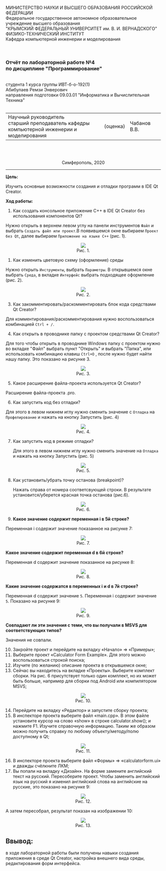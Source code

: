 МИНИСТЕРСТВО НАУКИ  И ВЫСШЕГО ОБРАЗОВАНИЯ РОССИЙСКОЙ ФЕДЕРАЦИИ  
Федеральное государственное автономное образовательное учреждение высшего образования  
"КРЫМСКИЙ ФЕДЕРАЛЬНЫЙ УНИВЕРСИТЕТ им. В. И. ВЕРНАДСКОГО"  
ФИЗИКО-ТЕХНИЧЕСКИЙ ИНСТИТУТ  
Кафедра компьютерной инженерии и моделирования
<br/><br/>
​
### Отчёт по лабораторной работе №4 <br/> по дисциплине "Программирование"
<br/>
​
студента 1 курса группы ИВТ-б-о-192(1)<br/>
Абибулаев Ремзи Энверович</br>
направления подготовки 09.03.01 "Информатика и Вычислительная Техника"
<br/>
​
<table>
<tr><td>Научный руководитель<br/> старший преподаватель кафедры<br/> компьютерной инженерии и моделирования</td>
<td>(оценка)<br/></td>
<td>Чабанов В.В.</td>
</tr>
</table>
<br/><br/>
<p align="center">Симферополь, 2020</p>
<hr>

**Цель:**

 Изучить основные возможности создания и отладки программ в IDE Qt Creator.

**Ход работы:**

1. Как создать консольное приложение С++ в IDE Qt Creator без использования компонентов Qt?
   
  Нужно открыть в верхнем левом углу на панели инструментов `Файл` и выбрать `Создать файл или проект`.В появившемся окне выбираем `Проект без Qt`, далее выбираем `Приложение на языке C++` (рис. 1). 
    
<center>
<img src="resources\1.png"><br/>
Рис. 1.</center>

1. Как изменить цветовую схему (оформление) среды

Нужно открыть `Инструменты`, выбрать `Параметры`. В открывшемся окне выбрать `Среда`, в вкладке `Интерфейс` выбрать подходящее оформление (рис. 2).
        
<center>
<img src="resources\2.png"><br/>
Рис. 2.</center>
    
3. Как закомментировать/раскомментировать блок кода средствами Qt Creator?
    
Для комментирования/раскомментирования нужно воспользоваться комбинацией `Ctrl + /`.

4. Как открыть в проводнике папку с проектом средствами Qt Creator?
    
Для того чтобы открыть в проводнике Windows папку с проектом нужно во вкладке "Файл" выбрать пункт "Открыть" и выбрать "Папка", или использовать комбинацию клавиш `Ctrl+O` , после нужно будет найти нашу папку. Это показано на рисунке 3.
   
<center>
<img src="resources\3.png"><br/>
Рис. 3.</center>
   
5. Какое расширение файла-проекта используется Qt Creator?
    
Расширение файла-проекта .pro.
    
6. Как запустить код без отладки?

Для этого в левом нижнем иглу нужно сменить значение с `Отладка` на `Профелирование` и нажать на кнопку Запустить (рис. 4)
    
<center>
<img src="resources\4.png"><br/>
Рис. 4.</center>
   
7. Как запустить код в режиме отладки?

    Для этого в левом нижнем иглу нужно сменить значение на `Отладка` и нажать на кнопку Запустить (рис. 5)

<center>
<img src="resources\5.png"><br/>
Рис. 5.</center>

8. Как установить/убрать точку останова (breakpoint)?

    Нажать справа от номера соответсвующей строки. В результате установится/уберется красная точка останова (рис.6).

<center>
<img src="resources\6.png"><br/>
Рис. 6.</center>

9. **Какое значение содержит переменная i в 5й строке?**
    
 Переменная i содержит значение показанное на рисунке 7:
 <center>
<img src="resources\7.png"><br/>
Рис. 7.</center>
        
**Какое значение содержит переменная d в 6й строке?**
    
Переменная d содержит значение показанное на рисунке 8:
<center>
<img src="resources\8.png"><br/>
Рис. 8.</center>
        
**Какие значение содержатся в переменных i и  d в 7й строке?**
    
Переменная d содержит значение `5`. Переменная i содержит значение `5`. Показано на рисунке 9:
<center>
<img src="resources\9.png"><br/>
Рис. 9.</center>
        
**Совпадают ли эти значения с теми, что вы получали в MSVS для соответствующих типов?**
    
Значения не совпали.

10.   Закройте проект и перейдите на вкладку «Начало» => «Примеры»;
11.   Выберите проект «Calculator Form Example». Для этого можно воспользоваться строкой поиска;
12.   Изучите (по желанию) описание проекта в открывшемся окне;
13.   Сейчас вы находитесь на вкладке «Проекты». Выберите комплект сборки. На рис. 6 присутствует только один комплект, но их может быть больше, например для сборки под Android или компилятором MSVS;
    
<center>
<img src="resources\10.png"><br/>
Рис. 10.</center>

14.   Перейдите на вкладку «Редактор» и запустите сборку проекта;
15.   В инспекторе проекта выберите файл «main.cpp». В этом файле установите курсор на слово «show» в строке calculator.show(); и нажмите F1. Изучите справочную информацию. Таким же образом можно получить справку по любому объекту/методу/полю доступному в Qt;
    
<center>
<img src="resources\11.png"><br/>
Рис. 11.</center>

16.   В инспекторе проекта выберите файл «Формы» => «calculatorform.ui» и дважды счёлкните ЛКМ;
17.   Вы попали на вкладку «Дизайн». На форме замените английский текст на русский. Пересоберите проект.
    Чтобы заменить английский язык на русский я изменил английский слова на английские на русские, это показано на рисунке 9:
    
 <center>
<img src="resources\12.png"><br/>
Рис. 12.</center>

А затем пересобрал, результат показан на изображении 10:

 <center>
<img src="resources\13.png"><br/>
Рис. 13.</center>

## Ввывод: ##

в ходе лабораторной работы были получены навыки создания приложения в среде Qt Creator, настройка внешнего вида среды, редактирования форм интерфейса.
